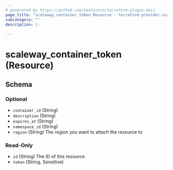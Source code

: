 ```yaml
---
# generated by https://github.com/hashicorp/terraform-plugin-docs
page_title: "scaleway_container_token Resource - terraform-provider-scaleway"
subcategory: ""
description: |-
  
---
```


# scaleway_container_token (Resource)





<!-- schema generated by tfplugindocs -->
## Schema

### Optional

- `container_id` (String)
- `description` (String)
- `expires_at` (String)
- `namespace_id` (String)
- `region` (String) The region you want to attach the resource to

### Read-Only

- `id` (String) The ID of this resource.
- `token` (String, Sensitive)
